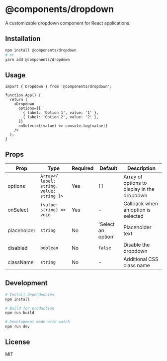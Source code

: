 # @components/dropdown

A customizable dropdown component for React applications.

## Installation

```bash
npm install @components/dropdown
# or
yarn add @components/dropdown
```

## Usage

```tsx
import { Dropdown } from '@components/dropdown';

function App() {
  return (
    <Dropdown 
      options={[
        { label: 'Option 1', value: '1' },
        { label: 'Option 2', value: '2' },
      ]}
      onSelect={(value) => console.log(value)}
    />
  );
}
```

## Props

| Prop | Type | Required | Default | Description |
|------|------|----------|---------|-------------|
| options | `Array<{ label: string, value: string }>` | Yes | `[]` | Array of options to display in the dropdown |
| onSelect | `(value: string) => void` | Yes | - | Callback when an option is selected |
| placeholder | `string` | No | 'Select an option' | Placeholder text |
| disabled | `boolean` | No | `false` | Disable the dropdown |
| className | `string` | No | - | Additional CSS class name |

## Development

```bash
# Install dependencies
npm install

# Build for production
npm run build

# Development mode with watch
npm run dev
```

## License

MIT